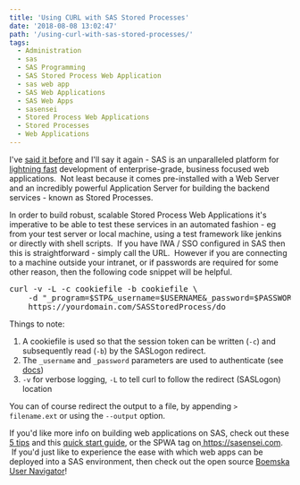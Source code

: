 ```yaml
---
title: 'Using CURL with SAS Stored Processes'
date: '2018-08-08 13:02:47'
path: '/using-curl-with-sas-stored-processes/'
tags:
  - Administration
  - sas
  - SAS Programming
  - SAS Stored Process Web Application
  - sas web app
  - SAS Web Applications
  - SAS Web Apps
  - sasensei
  - Stored Process Web Applications
  - Stored Processes
  - Web Applications
---
```


I've <a href="https://www.linkedin.com/pulse/5-tips-sas-app-developers-allan-bowe/">said it before</a> and I'll say it again - SAS is an unparalleled platform for <a href="http://support.sas.com/resources/papers/proceedings17/1091-2017.pdf">lightning fast</a> development of enterprise-grade, business focused web applications.  Not least because it comes pre-installed with a Web Server and an incredibly powerful Application Server for building the backend services - known as Stored Processes.

In order to build robust, scalable Stored Process Web Applications it's imperative to be able to test these services in an automated fashion - eg from your test server or local machine, using a test framework like jenkins or directly with shell scripts.  If you have IWA / SSO configured in SAS then this is straightforward - simply call the URL.  However if you are connecting to a machine outside your intranet, or if passwords are required for some other reason, then the following code snippet will be helpful.

<pre>curl -v -L -c cookiefile -b cookiefile \ 
    -d "_program=$STP&amp;_username=$USERNAME&amp;_password=$PASSWORD" \
    https://yourdomain.com/SASStoredProcess/do</pre>

Things to note:

<ol>
 	<li>A cookiefile is used so that the session token can be written (<code>-c</code>) and subsequently read (<code>-b</code>) by the SASLogon redirect.</li>
 	<li>The <code>_username</code> and <code>_password</code> parameters are used to authenticate (see <a href="http://support.sas.com/documentation/cdl/en/stpug/61271/HTML/default/viewer.htm#a003259930.htm">docs</a>)</li>
 	<li><code>-v</code> for verbose logging, <code>-L</code> to tell curl to follow the redirect (SASLogon) location</li>
</ol>
You can of course redirect the output to a file, by appending <code>&gt; filename.ext</code> or using the <code>--output</code> option.

If you'd like more info on building web applications on SAS, check out these <a href="https://www.linkedin.com/pulse/5-tips-sas-app-developers-allan-bowe/">5 tips</a> and this [quick start guide](/building-web-apps-with-sas), or the SPWA tag on<a href="https://sasensei.com"> https://sasensei.com</a>.   If you'd just like to experience the ease with which web apps can be deployed into a SAS environment, then check out the open source <a href="https://github.com/Boemska/user-navigator">Boemska User Navigator</a>!
